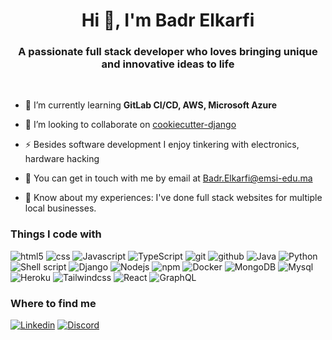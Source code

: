  <h1 align="center">Hi 👋, I'm Badr Elkarfi</h1>
  <h3 align="center">A passionate full stack developer who loves bringing unique and innovative ideas to life</h3>
  
  <br>

  - 🌱 I’m currently learning **GitLab CI/CD, AWS, Microsoft Azure**
  
  - 👯 I’m looking to collaborate on [cookiecutter-django](https://github.com/cookiecutter/cookiecutter-django)
    
  - ⚡ Besides software development I enjoy tinkering with electronics, hardware hacking
  
  - 💬 You can get in touch with me by email at [Badr.Elkarfi@emsi-edu.ma](mailto:Badr.Elkarfi@emsi-edu.ma?subject=Hi%20Badr) 
  
  - 📄 Know about my experiences: I've done full stack websites for multiple local businesses.

  <h3>Things I code with</h3>
  
  
 <p><img alt="html5" src="https://img.shields.io/badge/-HTML5-E34F26?style=flat-square&logo=html5&logoColor=white" />
  <img alt ="css" src="https://img.shields.io/badge/css3-%231572B6.svg?style=flat-square&logo=css3&logoColor=white"/>
  <img alt="Javascript" src="https://img.shields.io/badge/javascript-%23323330.svg?style=flat-square&logo=javascript&logoColor=%23F7DF1E" />
  <img alt="TypeScript" src="https://img.shields.io/badge/-TypeScript-007ACC?style=flat-square&logo=typescript&logoColor=white" />
  <img alt="git" src="https://img.shields.io/badge/-Git-F05032?style=flat-square&logo=git&logoColor=white" />
  <img alt="github" src="https://img.shields.io/badge/-Github-2088FF?style=flat-square&logo=github&logoColor=white" />
  <img alt="Java" src="https://img.shields.io/badge/java-%23ED8B00.svg?style=flat-square&logo=openjdk&logoColor=white" />
  <img alt="Python" src="https://img.shields.io/badge/python-3670A0?style=flat-square&logo=python&logoColor=ffdd54" />
  <img alt="Shell script" src="https://img.shields.io/badge/shell_script-%23121011.svg?style=flat-square&logo=gnu-bash&logoColor=white" />
  <img alt="Django" src="https://img.shields.io/badge/django-%23092E20.svg?style=flat-square&logo=django&logoColor=white" />
  <img alt="Nodejs" src="https://img.shields.io/badge/-Nodejs-43853d?style=flat-square&logo=Node.js&logoColor=white" />
  <img alt="npm" src="https://img.shields.io/badge/-NPM-CB3837?style=flat-square&logo=npm&logoColor=white" />
  <img alt="Docker" src="https://img.shields.io/badge/-Docker-46a2f1?style=flat-square&logo=docker&logoColor=white" />
  <img alt="MongoDB" src="https://img.shields.io/badge/-MongoDB-13aa52?style=flat-square&logo=mongodb&logoColor=white" />
  <img alt="Mysql" src="https://img.shields.io/badge/mysql-%2300f.svg?style=flat-square&logo=mysql&logoColor=white" />
  <img alt="Heroku" src="https://img.shields.io/badge/-Heroku-430098?style=flat-square&logo=heroku&logoColor=white" />
  <img alt="Tailwindcss" src="https://img.shields.io/badge/tailwindcss-%2338B2AC.svg?style=flat-square&logo=tailwind-css&logoColor=white" />
  <img alt="React" src="https://img.shields.io/badge/-React-45b8d8?style=flat-square&logo=react&logoColor=white" />
  <img alt="GraphQL" src="https://img.shields.io/badge/-GraphQL-E10098?style=flat-square&logo=graphql&logoColor=white" /></p>



<h3>Where to find me</h3>
<p><a href="" target="_blank"><img alt="Linkedin" src="https://img.shields.io/badge/linkedin-%230077B5.svg?style=for-the-badge&logo=linkedin&logoColor=white" /></a> <a href="https://discord.com/users/943527382998982701" target="_blank"><img alt="Discord" src="https://img.shields.io/badge/Discord-%235865F2.svg?style=for-the-badge&logo=discord&logoColor=white" /></a> 
</p>
